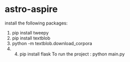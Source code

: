 # astro-aspire
install the following packages:
1) pip install tweepy
2) pip install textblob
3) python -m textblob.download_corpora
4) 4) pip install flask
To run the project : python main.py

